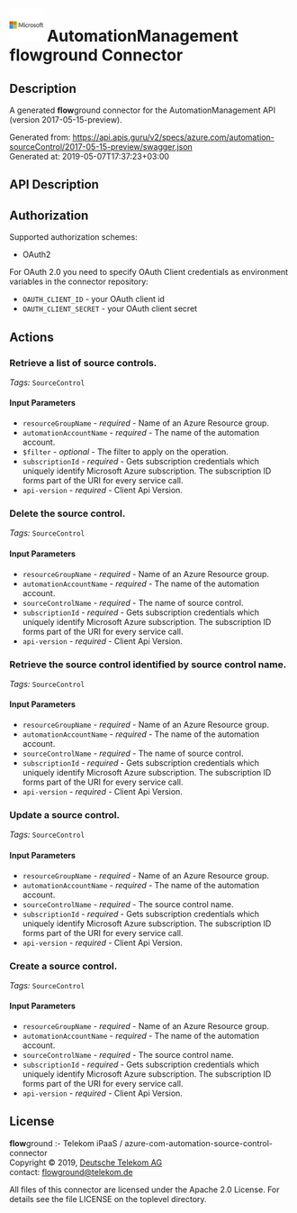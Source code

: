 # ![LOGO](logo.png) AutomationManagement **flow**ground Connector

## Description

A generated **flow**ground connector for the AutomationManagement API (version 2017-05-15-preview).

Generated from: https://api.apis.guru/v2/specs/azure.com/automation-sourceControl/2017-05-15-preview/swagger.json<br/>
Generated at: 2019-05-07T17:37:23+03:00

## API Description



## Authorization

Supported authorization schemes:
- OAuth2

For OAuth 2.0 you need to specify OAuth Client credentials as environment variables in the connector repository:
* `OAUTH_CLIENT_ID` - your OAuth client id
* `OAUTH_CLIENT_SECRET` - your OAuth client secret

## Actions

### Retrieve a list of source controls.

*Tags:* `SourceControl`

#### Input Parameters
* `resourceGroupName` - _required_ - Name of an Azure Resource group.
* `automationAccountName` - _required_ - The name of the automation account.
* `$filter` - _optional_ - The filter to apply on the operation.
* `subscriptionId` - _required_ - Gets subscription credentials which uniquely identify Microsoft Azure subscription. The subscription ID forms part of the URI for every service call.
* `api-version` - _required_ - Client Api Version.

### Delete the source control.

*Tags:* `SourceControl`

#### Input Parameters
* `resourceGroupName` - _required_ - Name of an Azure Resource group.
* `automationAccountName` - _required_ - The name of the automation account.
* `sourceControlName` - _required_ - The name of source control.
* `subscriptionId` - _required_ - Gets subscription credentials which uniquely identify Microsoft Azure subscription. The subscription ID forms part of the URI for every service call.
* `api-version` - _required_ - Client Api Version.

### Retrieve the source control identified by source control name.

*Tags:* `SourceControl`

#### Input Parameters
* `resourceGroupName` - _required_ - Name of an Azure Resource group.
* `automationAccountName` - _required_ - The name of the automation account.
* `sourceControlName` - _required_ - The name of source control.
* `subscriptionId` - _required_ - Gets subscription credentials which uniquely identify Microsoft Azure subscription. The subscription ID forms part of the URI for every service call.
* `api-version` - _required_ - Client Api Version.

### Update a source control.

*Tags:* `SourceControl`

#### Input Parameters
* `resourceGroupName` - _required_ - Name of an Azure Resource group.
* `automationAccountName` - _required_ - The name of the automation account.
* `sourceControlName` - _required_ - The source control name.
* `subscriptionId` - _required_ - Gets subscription credentials which uniquely identify Microsoft Azure subscription. The subscription ID forms part of the URI for every service call.
* `api-version` - _required_ - Client Api Version.

### Create a source control.

*Tags:* `SourceControl`

#### Input Parameters
* `resourceGroupName` - _required_ - Name of an Azure Resource group.
* `automationAccountName` - _required_ - The name of the automation account.
* `sourceControlName` - _required_ - The source control name.
* `subscriptionId` - _required_ - Gets subscription credentials which uniquely identify Microsoft Azure subscription. The subscription ID forms part of the URI for every service call.
* `api-version` - _required_ - Client Api Version.

## License

**flow**ground :- Telekom iPaaS / azure-com-automation-source-control-connector<br/>
Copyright © 2019, [Deutsche Telekom AG](https://www.telekom.de)<br/>
contact: flowground@telekom.de

All files of this connector are licensed under the Apache 2.0 License. For details
see the file LICENSE on the toplevel directory.
